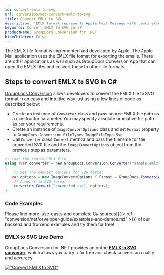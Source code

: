 ```yaml
---
id: convert-emlx-to-svg
url: conversion/net/convert-emlx-to-svg
title: Convert EMLX to SVG
description: "EMLX format represents Apple Mail Message with .emlx extension. Learn how to convert EMLX to SVG file programmatically in C# language using GroupDocs.Conversion for .NET library."
keywords: Convert EMLX to SVG in C#
productName: GroupDocs.Conversion for .NET
hideChildren: False
---
```


The EMLX file format is implemented and developed by Apple. The Apple Mail application uses the EMLX file format for exporting the emails. There are other applications as well such as GroupDocs.Conversion App that can open the EMLX files and convert these to other file formats.

## Steps to convert EMLX to SVG in C#

[GroupDocs.Conversion](https://products.groupdocs.com/conversion/net) allows developers to convert the EMLX file to SVG format in an easy and intuitive way just using a few lines of code as described below:

* Create an instance of `Converter` class and pass source EMLX file path as a constructor parameter. You may specify absolute or relative file path as per your requirements. 
* Create an instance of `ImageConvertOptions` class and set `Format` property to `GroupDocs.Conversion.FileTypes.ImageFileType.Svg`.
* Call `Converter` class `Convert` method and pass the filename for the converted SVG file and the `ImageConvertOptions` object from the previous step as parameters.

```csharp
// Load the source EMLX file
using (var converter = new GroupDocs.Conversion.Converter("sample.emlx"))
{
    // Set the convert options for SVG format
   var options = new ImageConvertOptions { Format = GroupDocs.Conversion.FileTypes.ImageFileType.Svg };
    // Convert to SVG format
    converter.Convert("converted.svg", options);
}
```

### Code Examples

Please find more [use-cases and complete C# sources]({{< ref "conversion/net/developer-guide/examples-and-demos.md" >}}) of our backend and frontend examples and try them for free!

### EMLX to SVG Live Demo

GroupDocs.Conversion for .NET provides an online [**EMLX to SVG converter**](https://products.groupdocs.app/conversion/emlx-to-svg), which allows you to try it for free and check conversion quality and accuracy.

[!["Convert EMLX to SVG"](conversion/net/images/convert-to-svg/convert-emlx-to-svg.png)](https://products.groupdocs.app/conversion/emlx-to-svg)